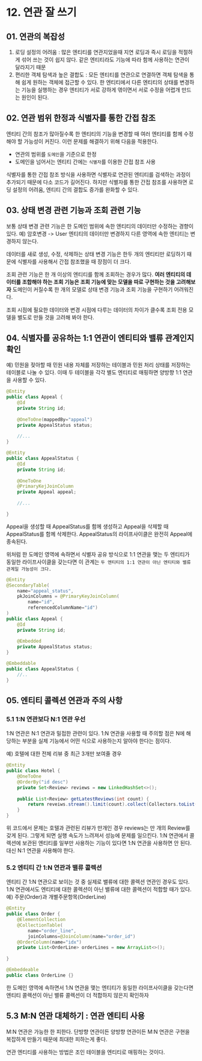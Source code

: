 # 12. 연관 잘 쓰기
## 01. 연관의 복잡성
1. 로딩 설정의 어려움 : 많은 엔티티를 연관지었을때 지연 로딩과 즉시 로딩을 적절하게 섞어 쓰는 것이 쉽지 않다. 같은 엔티티라도 기능에 따라 함께 사용하는 연관이 달라지기 때문
2. 편리한 객체 탐색과 높은 결합도 : 모든 엔티티를 연관으로 연결하면 객체 탐색을 통해 쉽게 원하는 객체에 접근할 수 있다. 한 엔티티에서 다른 엔티티의 상태를 변경하는 기능을 실행하는 경우 엔티티가 서로 강하게 엮이면서 서로 수정을 어렵개 만드는 원인이 된다.

## 02. 연관 범위 한정과 식별자를 통한 간접 참조
엔티티 간의 참조가 많아질수록 한 엔티티의 기능을 변경할 때 여러 엔티티를 함께 수정해야 할 가능성이 커진다. 이런 문제를 해결하기 위해 다음을 적용한다.
* 연관의 범위를 `도메인`을 기준으로 한정
* 도메인을 넘어서는 엔티티 간에는 `식별자`를 이용한 간접 참조 사용

식별자를 통한 간접 참조 방식을 사용하면 식별자로 연관된 엔티티를 검색하는 과정이 추가되기 때문에 다소 코드가 길어진다. 하지만 식별자를 통한 간접 참조를 사용하면 로딩 설정의 어려움, 엔티티 간의 결합도 증가를 완화할 수 있다.

## 03. 상태 변경 관련 기능과 조회 관련 기능
보통 상태 변경 관련 기능은 한 도메인 범위에 속한 엔티티의 데이터만 수정하는 경향이 있다. 예) 암호변경 -> User 엔티티의 데이터만 변경하지 다른 영역에 속한 엔티티는 변경하지 않는다. 

데이터를 새로 생성, 수정, 삭제하는 상태 변경 기능은 한두 개의 엔티티만 로딩하기 때문에 식별자를 사용해서 간접 참조했을 때 장점이 더 크다.

조회 관련 기능은 한 개 이상의 엔티티를 함께 조회하는 경우가 많다. __여러 엔티티의 데이터를 조합해야 하는 조회 기능은 조회 기능에 맞는 모델을 따로 구현하는 것을 고려해보자__ 도메인이 커질수록 한 개의 모델로 상태 변경 기능과 조회 기능을 구현하기 어려워진다.

조회 시점에 필요한 데이터와 변경 시점에 다루는 데이터의 차이가 클수록 조회 전용 모델을 별도로 만들 것을 고려해 봐야 한다.

## 04. 식별자를 공유하는 1:1 연관이 엔티티와 밸류 관계인지 확인
예) 민원을 젖아할 때 민원 내용 자체를 저장하는 테이블과 민원 처리 상태를 저장하는 테이블로 나눌 수 있다. 이때 두 테이블을 각각 별도 엔티티로 매핑하면 양방향 1:1 연관을 사용할 수 있다.

```java
@Entity
public class Appeal {
    @Id
    private String id;
    
    @OneToOne(mappedBy="appeal")
    private AppealStatus status;
    
    //...
}

@Entity
public class AppealStatus {
    @Id
    private String id;
    
    @OneToOne
    @PrimaryKejJoinColumn
    private Appeal appeal;
    
    //...

}
```
Appeal을 생성할 때 AppealStatus를 함께 생성하고 Appeal을 삭제할 때 AppealStatus를 함께 삭제한다.  AppealStatus의 라이프사이클은 완전히 Appeal에 종속된다. 

위처럼 한 도메인 영역에 속하면서 식별자 공유 방식으로 1:1 연관을 맺는 두 엔티티가 동일한 라이프사이클을 갖는다면 이 관계는 `두 엔티티의 1:1 연관이 아닌 엔티티와 밸류 관계일 가능성이 크다.`

```java
@Entity
@SecondaryTable(
    name="appeal_status",
    pkJoinColumns = @PrimaryKeyJoinColumn(
        name="id",
        referencedColumnName="id")
)
public class Appeal {
    @Id
    private String id;
    
    @Embedded
    private AppealStatus status;
}

@Embeddable
public class AppealStatus {
    //..
}
```

## 05. 엔티티 콜렉션 연관과 주의 사항
### 5.1 1:N 연관보다 N:1 연관 우선
1:N 연관은 N:1 연관과 밀접한 관련이 있다. 1:N 연관을 사용할 때 주의할 점은 N에 해당하는 부분을 실제 기능에서 어떤 식으로 사용하는지 알아야 한다는 점이다.

예) 호텔에 대한 전체 리뷰 중 최근 3개만 보여줄 경우

```java
@Entity
public class Hotel {
    @OneToOne
    @OrderBy("id desc")
    private Set<Review> reviews = new LinkedHashSet<>();
    
    public List<Review> getLatestReviews(int count) {
        return reveiws.stream().limit(count).collect(Collectors.toList());
    }
}
```
위 코드에서 문제는 호텔과 관련된 리뷰가 만개인 경우 reviews는 만 개의 Review를 갖게 된다. 그렇게 되면 실행 속도가 느려져서 성능에 문제를 일으킨다.
1:N 연관에서 콜렉션에 보관된 엔티티를 일부만 사용하는 기능이 있다면 1:N 연관을 사용하면 안 된다. 대신 N:1 연관을 사용해야 한다.

### 5.2 엔티티 간 1:N 연관과 밸류 콜렉션
엔티티 간 1:N 연관으로 보이는 것 중 실제로 밸류에 대한 콜렉션 연관인 경우도 있다. 1:N 연관에서도 엔티티에 대한 콜렉션이 아닌 밸류에 대한 콜렉션이 적합할 때가 있다. 예) 주문(Order)과 개별주문항목(OrderLine)

```java
@Entity
public class Order {
    @ElementCollection
    @CollectionTable(
        name="order_line",
        joinColumns=@JoinColumn(name="order_id")
    @OrderColumn(name="idx")
    private List<OrderLine> orderLines = new ArrayList<>();
    
}

@Embeddeable
public class OrderLine {}
```
한 도메인 영역에 속하면서 1:N 연관을 맺는 엔티티가 동일한 라이프사이클을 갖는다면 엔티티 콜렉션이 아닌 밸류 콜렉션이 더 적합하지 않은지 확인하자

## 5.3 M:N 연관 대체하기 :  연관 엔티티 사용
M:N 연관은 가능한 한 피한다. 단방향 연관이든 양방향 연관이든 M:N 연관은 구현을 복잡하게 만들기 때문에 최대한 피하는게 좋다. 

연관 엔티티를 사용하는 방법은 조인 테이블을 엔티티로 매핑하는 것이다. 

